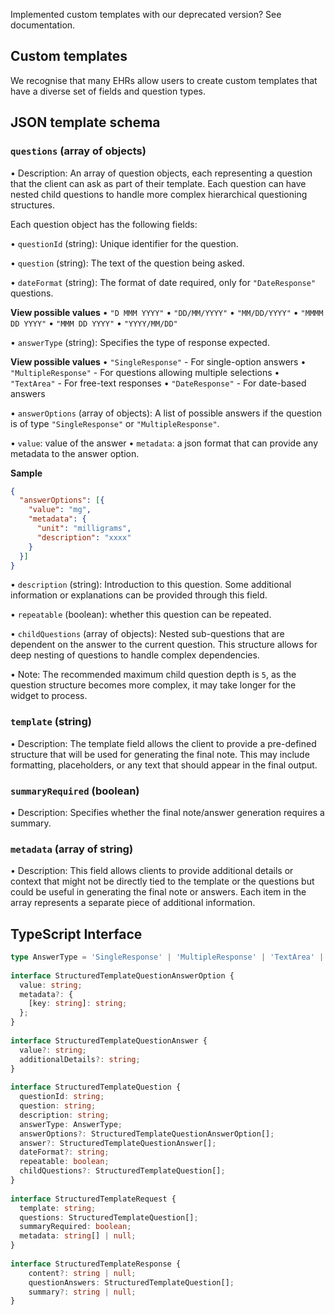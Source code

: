 Implemented custom templates with our deprecated version? See documentation.

## Custom templates

We recognise that many EHRs allow users to create custom templates that have a diverse set of fields and question types.

## JSON template schema

### `questions` (array of objects)

• Description: An array of question objects, each representing a question that the client can ask as part of their template. Each question can have nested child questions to handle more complex hierarchical questioning structures.

Each question object has the following fields:

• `questionId` (string): Unique identifier for the question.

• `question` (string): The text of the question being asked.

• `dateFormat` (string): The format of date required, only for `"DateResponse"` questions.

**View possible values**
  • `"D MMM YYYY"`
  • `"DD/MM/YYYY"`
  • `"MM/DD/YYYY"`
  • `"MMMM DD YYYY"`
  • `"MMM DD YYYY"`
  • `"YYYY/MM/DD"`

• `answerType` (string): Specifies the type of response expected.

**View possible values**
  • `"SingleResponse"` - For single-option answers
  • `"MultipleResponse"` - For questions allowing multiple selections
  • `"TextArea"` - For free-text responses
  • `"DateResponse"` - For date-based answers

• `answerOptions` (array of objects): A list of possible answers if the question is of type `"SingleResponse"` or `"MultipleResponse"`.

  • `value`: value of the answer
  • `metadata`: a json format that can provide any metadata to the answer option.

**Sample**
```json
{
  "answerOptions": [{
    "value": "mg",
    "metadata": {
      "unit": "milligrams",
      "description": "xxxx"
    }
  }]
}
```

• `description` (string): Introduction to this question. Some additional information or explanations can be provided through this field.

• `repeatable` (boolean): whether this question can be repeated.

• `childQuestions` (array of objects): Nested sub-questions that are dependent on the answer to the current question. This structure allows for deep nesting of questions to handle complex dependencies.

  • Note: The recommended maximum child question depth is `5`, as the question structure becomes more complex, it may take longer for the widget to process.

### `template` (string)

• Description: The template field allows the client to provide a pre-defined structure that will be used for generating the final note. This may include formatting, placeholders, or any text that should appear in the final output.

### `summaryRequired` (boolean)

• Description: Specifies whether the final note/answer generation requires a summary.

### `metadata` (array of string)

• Description: This field allows clients to provide additional details or context that might not be directly tied to the template or the questions but could be useful in generating the final note or answers. Each item in the array represents a separate piece of additional information.

## TypeScript Interface

```typescript
type AnswerType = 'SingleResponse' | 'MultipleResponse' | 'TextArea' | 'DateResponse';
 
interface StructuredTemplateQuestionAnswerOption {
  value: string;
  metadata?: {
    [key: string]: string;
  };
}
 
interface StructuredTemplateQuestionAnswer {
  value?: string;
  additionalDetails?: string;
}
 
interface StructuredTemplateQuestion {
  questionId: string;
  question: string;
  description: string;
  answerType: AnswerType;
  answerOptions?: StructuredTemplateQuestionAnswerOption[];
  answer?: StructuredTemplateQuestionAnswer[];
  dateFormat?: string;
  repeatable: boolean;
  childQuestions?: StructuredTemplateQuestion[];
}
 
interface StructuredTemplateRequest {
  template: string;
  questions: StructuredTemplateQuestion[];
  summaryRequired: boolean;
  metadata: string[] | null;
}
 
interface StructuredTemplateResponse {
    content?: string | null;
    questionAnswers: StructuredTemplateQuestion[];
    summary?: string | null;
}
```